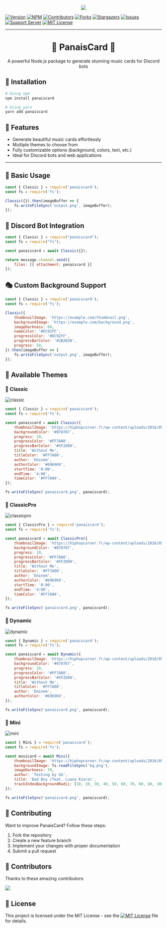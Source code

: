 <p align="center">
  <img src="https://capsule-render.vercel.app/api?type=waving&color=gradient&height=200&section=header&text=PanaisCard&fontSize=80&fontAlignY=35&animation=twinkling&fontColor=gradient" />
</p>

[![Version][version-shield]](version-url)
[![NPM][npm-shield]][npm-url]
[![Contributors][contributors-shield]][contributors-url]
[![Forks][forks-shield]][forks-url]
[![Stargazers][stars-shield]][stars-url]
[![Issues][issues-shield]][issues-url]
[![Support Server][support-shield]][support-server]
[![MIT License][license-shield]][license-url]

---

<h1 align="center">🎵 PanaisCard 🎵</h1>

<p align="center">A powerful Node.js package to generate stunning music cards for Discord bots</p>

## 🚀 Installation

```sh
# Using npm
npm install panaiscard

# Using yarn
yarn add panaiscard
```

## 🎨 Features
- Generate beautiful music cards effortlessly
- Multiple themes to choose from
- Fully customizable options (background, colors, text, etc.)
- Ideal for Discord bots and web applications

---

## 📌 Basic Usage

```js
const { Classic } = require('panaiscard');
const fs = require('fs');

Classic({}).then(imageBuffer => {
    fs.writeFileSync('output.png', imageBuffer);
});
```

## 🤖 Discord Bot Integration

```js
const { Classic } = require("panaiscard");
const fs = require("fs");

const panaiscard = await Classic({});

return message.channel.send({
    files: [{ attachment: panaiscard }]
});
```

## 🎭 Custom Background Support

```js
const { Classic } = require('panaiscard');
const fs = require('fs');

Classic({
    thumbnailImage: 'https://example.com/thumbnail.png',
    backgroundImage: 'https://example.com/background.png',
    imageDarkness: 60,
    nameColor: '#DC92FF',
    progressColor: '#DC92FF',
    progressBarColor: '#2B2B2B',
    progress: 50,
}).then(imageBuffer => {
    fs.writeFileSync('output.png', imageBuffer);
});
```

## 🎨 Available Themes

### 🔹 Classic
![classic](images/Classic.png)

```js
const { Classic } = require('panaiscard');
const fs = require('fs');

const panaiscard = await Classic({
    thumbnailImage: 'https://hiphopcorner.fr/wp-content/uploads/2016/05/image-eminem-cover-album-marshall-mathers-lp.jpg',
    backgroundColor: '#070707',
    progress: 10,
    progressColor: '#FF7A00',
    progressBarColor: '#5F2D00',
    title: 'Without Me',
    titleColor: '#FF7A00',
    author: 'Eminem',
    authorColor: '#696969',
    startTime: '0:00',
    endTime: '4:00',
    timeColor: '#FF7A00',
});

fs.writeFileSync('panaiscard.png', panaiscard);
```

### 🔹 ClassicPro
![classicpro](images/ClassicPro.png)

```js
const { ClassicPro } = require('panaiscard');
const fs = require('fs');

const panaiscard = await ClassicPro({
    thumbnailImage: 'https://hiphopcorner.fr/wp-content/uploads/2016/05/image-eminem-cover-album-marshall-mathers-lp.jpg',
    backgroundColor: '#070707',
    progress: 10,
    progressColor: '#FF7A00',
    progressBarColor: '#5F2D00',
    title: 'Without Me',
    titleColor: '#FF7A00',
    author: 'Eminem',
    authorColor: '#696969',
    startTime: '0:00',
    endTime: '4:00',
    timeColor: '#FF7A00',
});

fs.writeFileSync('panaiscard.png', panaiscard);
```

### 🔹 Dynamic
![dynamic](images/Dynamic.png)

```js
const { Dynamic } = require('panaiscard');
const fs = require('fs');

const panaiscard = await Dynamic({
    thumbnailImage: 'https://hiphopcorner.fr/wp-content/uploads/2016/05/image-eminem-cover-album-marshall-mathers-lp.jpg',
    backgroundColor: '#070707',
    progress: 10,
    progressColor: '#FF7A00',
    progressBarColor: '#5F2D00',
    title: 'Without Me',
    titleColor: '#FF7A00',
    author: 'Eminem',
    authorColor: '#696969',
});

fs.writeFileSync('panaiscard.png', panaiscard);
```

### 🔹 Mini
![mini](images/mini.png)

```js
const { Mini } = require('panaiscard');
const fs = require('fs');

const musicard = await Mini({
    thumbnailImage: 'https://hiphopcorner.fr/wp-content/uploads/2016/05/image-eminem-cover-album-marshall-mathers-lp.jpg',
    backgroundImage: fs.readFileSync('bg.png'),
    imageDarkness: 70,
    author: 'Testing by UG',
    title: 'Bad Boy (feat. Luana Kiara)',
    trackIndexBackgroundRadii: [10, 20, 30, 40, 50, 60, 70, 80, 80, 100],
});

fs.writeFileSync('panaiscard.png', panaiscard);
```

## 🤝 Contributing
Want to improve PanaisCard? Follow these steps:

1. Fork the repository
2. Create a new feature branch
3. Implement your changes with proper documentation
4. Submit a pull request

## 💖 Contributors

Thanks to these amazing contributors:

<a href="https://github.com/LucasB25/panaiscard/graphs/contributors">
  <img src="https://contrib.rocks/image?repo=LucasB25/panaiscard" />
</a>

## 📜 License
This project is licensed under the MIT License - see the [![MIT License][license-shield]][license-url] file for details.


[version-shield]: https://img.shields.io/github/package-json/v/LucasB25/panaiscard?style=for-the-badge
[npm-shield]: https://img.shields.io/npm/v/panaiscard.svg?maxAge=3600&style=for-the-badge
[npm-url]: https://www.npmjs.com/package/panaiscard
[contributors-shield]: https://img.shields.io/github/contributors/LucasB25/panaiscard.svg?style=for-the-badge
[contributors-url]: https://github.com/LucasB25/panaiscard/graphs/contributors
[forks-shield]: https://img.shields.io/github/forks/LucasB25/panaiscard.svg?style=for-the-badge
[forks-url]: https://github.com/LucasB25/panaiscard/network/members
[stars-shield]: https://img.shields.io/github/stars/LucasB25/panaiscard.svg?style=for-the-badge
[stars-url]: https://github.com/LucasB25/panaiscard/stargazers
[issues-shield]: https://img.shields.io/github/issues/LucasB25/panaiscard.svg?style=for-the-badge
[issues-url]: https://github.com/LucasB25/panaiscard/issues
[license-shield]: https://img.shields.io/github/license/LucasB25/panaiscard.svg?style=for-the-badge
[license-url]: https://github.com/LucasB25/panaiscard/blob/main/LICENSE
[support-server]: https://discord.gg/nvcznzhkTF
[support-shield]: https://img.shields.io/discord/942117923001098260.svg?style=for-the-badge&logo=discord&colorB=7289DA
